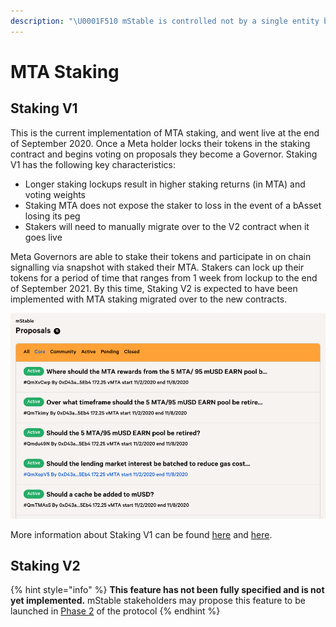 ```yaml
---
description: "\U0001F510 mStable is controlled not by a single entity but by an increasingly decentralised community of stakeholders. Staking MTA is the first step required to participate in mStable's governance"
---
```


# MTA Staking

## Staking V1

This is the current implementation of MTA staking, and went live at the end of September 2020. Once a Meta holder locks their tokens in the staking contract and begins voting on proposals they become a Governor. Staking V1 has the following key characteristics:

* Longer staking lockups result in higher staking returns \(in MTA\) and voting weights
* Staking MTA does not expose the staker to loss in the event of a bAsset losing its peg
* Stakers will need to manually migrate over to the V2 contract when it goes live

Meta Governors are able to stake their tokens and participate in on chain signalling via snapshot with staked their MTA. Stakers can lock up their tokens for a period of time that ranges from 1 week from lockup to the end of September 2021. By this time, Staking V2 is expected to have been implemented with MTA staking migrated over to the new contracts.

![A screenshot from the mStable snapshot page in November with live proposals](../../.gitbook/assets/screen-shot-2020-11-05-at-4.32.26-pm.png)

More information about Staking V1 can be found [here](https://medium.com/mstable/mstable-v1-staking-launch-33a0a8f5da27) and [here](https://medium.com/mstable/mta-staking-v1-voting-weights-and-rewards-3a25d1d42124).

## Staking V2

{% hint style="info" %}
**This feature has not been fully specified and is not yet implemented.** mStable stakeholders may propose this feature to be launched in [Phase 2](../../protocol/versioning.md#phase-2) of the protocol
{% endhint %}



